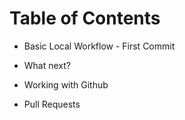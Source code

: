 # Table of Contents

- Basic Local Workflow - First Commit
- What next?

- Working with Github

- Pull Requests

  
